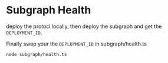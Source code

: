 # Subgraph Health

deploy the protocl locally, then deploy the subgraph and get the `DEPLOYMENT_ID`.

Finally swap your the `DEPLOYMENT_ID` in subgraph/health.ts

```
node subgraph/health.ts
```